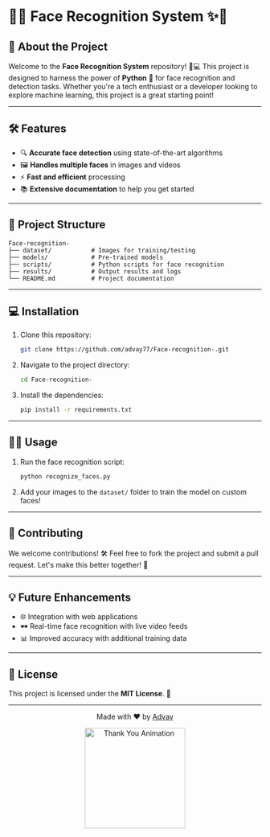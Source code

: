 # 🎉✨ Face Recognition System ✨🎉  


## 🚀 **About the Project**  

Welcome to the **Face Recognition System** repository! 🧠💻 This project is designed to harness the power of **Python** 🐍 for face recognition and detection tasks. Whether you're a tech enthusiast or a developer looking to explore machine learning, this project is a great starting point!  

---

## 🛠️ **Features**  
- 🔍 **Accurate face detection** using state-of-the-art algorithms  
- 🖼️ **Handles multiple faces** in images and videos  
- ⚡ **Fast and efficient** processing  
- 📚 **Extensive documentation** to help you get started  

---

## 📂 **Project Structure**  

```
Face-recognition-
├── dataset/           # Images for training/testing
├── models/            # Pre-trained models
├── scripts/           # Python scripts for face recognition
├── results/           # Output results and logs
└── README.md          # Project documentation
```

---

## 💻 **Installation**  

1. Clone this repository:  
   ```bash
   git clone https://github.com/advay77/Face-recognition-.git
   ```  

2. Navigate to the project directory:  
   ```bash
   cd Face-recognition-
   ```  

3. Install the dependencies:  
   ```bash
   pip install -r requirements.txt
   ```  

---

## 🧑‍💻 **Usage**  

1. Run the face recognition script:  
   ```bash
   python recognize_faces.py
   ```  

2. Add your images to the `dataset/` folder to train the model on custom faces!  

---

## 🤝 **Contributing**  

We welcome contributions! 🛠️ Feel free to fork the project and submit a pull request. Let's make this better together! 🌟  

---

## 💡 **Future Enhancements**  

- 🌐 Integration with web applications  
- 🕶️ Real-time face recognition with live video feeds  
- 📊 Improved accuracy with additional training data  

---

## 📜 **License**  

This project is licensed under the **MIT License**. 📄  

---

<p align="center">
  Made with ❤️ by <a href="https://github.com/advay77">Advay</a>  
</p>  

<p align="center">
  <img src="https://media.giphy.com/media/xT9IgzoKnwFNmISR8I/giphy.gif" alt="Thank You Animation" width="200"/>
</p>  
